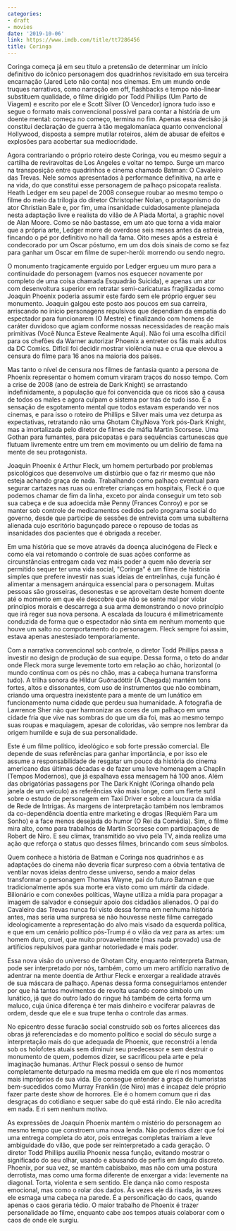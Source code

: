 ```yaml
---
categories:
- draft
- movies
date: '2019-10-06'
link: https://www.imdb.com/title/tt7286456
title: Coringa
---
```


Coringa começa já em seu título a pretensão de determinar um início definitivo do icônico personagem dos quadrinhos revisitado em sua terceira encarnação (Jared Leto não conta) nos cinemas. Em um mundo onde truques narrativos, como narração em off, flashbacks e tempo não-linear substituem qualidade, o filme dirigido por Todd Phillips (Um Parto de Viagem) e escrito por ele e Scott Silver (O Vencedor) ignora tudo isso e segue o formato mais convencional possível para contar a história de um doente mental: começa no começo, termina no fim. Apenas essa decisão já constitui declaração de guerra à tão megalomaníaca quanto convencional Hollywood, disposta a sempre mutilar roteiros, além de abusar de efeitos e explosões para acobertar sua mediocridade.

Agora contrariando o próprio roteiro deste Coringa, vou eu mesmo seguir a cartilha de reviravoltas de Los Angeles e voltar no tempo. Surge um marco na transposição entre quadrinhos e cinema chamado Batman: O Cavaleiro das Trevas. Nele somos apresentados à performance definitiva, na arte e na vida, do que constitui esse personagem de palhaço psicopata realista. Heath Ledger em seu papel de 2008 consegue roubar ao mesmo tempo o filme do meio da trilogia do diretor Christopher Nolan, o protagonismo do ator Christian Bale e, por fim, uma insanidade cuidadosamente planejada nesta adaptação livre e realista do vilão de A Piada Mortal, a graphic novel de Alan Moore. Como se não bastasse, em um ato que torna a vida maior que a própria arte, Ledger morre de overdose seis meses antes da estreia, fincando o pé por definitivo no hall da fama. Oito meses após a estreia é condecorado por um Oscar póstumo, em um dos dois sinais de como se faz para ganhar um Oscar em filme de super-herói: morrendo ou sendo negro.

O monumento tragicamente erguido por Ledger ergueu um muro para a continuidade do personagem (vamos nos esquecer novamente por completo de uma coisa chamada Esquadrão Suicida), e apenas um ator com desenvoltura superior em retratar semi-caricaturas fragilizadas como Joaquin Phoenix poderia assumir este fardo sem ele próprio erguer seu monumento. Joaquin galgou este posto aos poucos em sua carreira, arriscando no início personagens repulsivos que dependiam da empatia do espectador para funcionarem (O Mestre) e finalizando com homens de caráter duvidoso que agiam conforme nossas necessidades de reação mais primitivas (Você Nunca Esteve Realmente Aqui). Não foi uma escolha difícil para os chefões da Warner autorizar Phoenix a entreter os fãs mais adultos da DC Comics. Difícil foi decidir mostrar violência nua e crua que elevou a censura do filme para 16 anos na maioria dos países.

Mas tanto o nível de censura nos filmes de fantasia quanto a persona de Phoenix representar o homem comum viraram traços do nosso tempo. Com a crise de 2008 (ano de estreia de Dark Knight) se arrastando indefinidamente, a população que foi convencida que os ricos são a causa de todos os males e agora culpam o sistema por trás de tudo isso. É a sensação de esgotamento mental que todos estavam esperando ver nos cinemas, e para isso o roteiro de Phillips e Silver mais uma vez deturpa as expectativas, retratando não uma Ghotam City/Nova York pós-Dark Knight, mas a imortalizada pelo diretor de filmes de máfia Martin Scorsese. Uma Gothan para fumantes, para psicopatas e para sequências cartunescas que flutuam livremente entre um trem em movimento ou um delírio de fama na mente de seu protagonista.

Joaquin Phoenix é Arthur Fleck, um homem perturbado por problemas psicológicos que desenvolve um distúrbio que o faz rir mesmo que não esteja achando graça de nada. Trabalhando como palhaço eventual para segurar cartazes nas ruas ou entreter crianças em hospitais, Fleck é o que podemos chamar de fim da linha, exceto por ainda conseguir um teto sob sua cabeça e de sua adoecida mãe Penny (Frances Conroy) e por se manter sob controle de medicamentos cedidos pelo programa social do governo, desde que participe de sessões de entrevista com uma subalterna alienada cujo escritório bagunçado parece o repouso de todas as insanidades dos pacientes que é obrigada a receber.

Em uma história que se move através da doença alucinógena de Fleck e como ela vai retomando o controle de suas ações conforme as circunstâncias entregam cada vez mais poder a quem não deveria ser permitido sequer ter uma vida social, "Coringa" é um filme de história simples que prefere investir nas suas ideias de entrelinhas, cuja função é alimentar a mensagem anárquica essencial para o personagem. Muitas pessoas são grosseiras, desonestas e se aproveitam deste homem doente até o momento em que ele descobre que não se sente mal por violar princípios morais e descarrega a sua arma demonstrando o novo princípio que irá reger sua nova persona. A escalada da loucura é milimetricamente conduzida de forma que o espectador não sinta em nenhum momento que houve um salto no comportamento do personagem. Fleck sempre foi assim, estava apenas anestesiado temporariamente.

Com a narrativa convencional sob controle, o diretor Todd Phillips passa a investir no design de produção de sua equipe. Dessa forma, o teto do andar onde Fleck mora surge levemente torto em relação ao chão, horizontal (o mundo continua com os pés no chão, mas a cabeça humana transforma tudo). A trilha sonora de Hildur Guðnadóttir (A Chegada) mantém tons fortes, altos e dissonantes, com uso de instrumentos que não combinam, criando uma orquestra inexistente para a mente de um lunático em funcionamento numa cidade que perdeu sua humanidade. A fotografia de Lawrence Sher não quer harmonizar as cores de um palhaço em uma cidade fria que vive nas sombras do que um dia foi, mas ao mesmo tempo suas roupas e maquiagem, apesar de coloridas, vão sempre nos lembrar da origem humilde e suja de sua personalidade.

Este é um filme político, ideológico e sob forte pressão comercial. Ele depende de suas referências para ganhar importância, e por isso ele assume a responsabilidade de resgatar um pouco da história do cinema americano das últimas décadas e de fazer uma leve homenagem a Chaplin (Tempos Modernos), que já espalhava essa mensagem há 100 anos. Além das obrigatórias passagens por The Dark Knight (Coringa olhando pela janela de um veículo) as referências vão mais longe, com um flerte sutil sobre o estudo de personagem em Taxi Driver e sobre a loucura da mídia de Rede de Intrigas. Às margens de interpretação também nos lembramos da co-dependência doentia entre marketing e drogas (Requiém Para um Sonho) e a face menos desejada do humor (O Rei da Comédia). Sim, o filme mira alto, como para trabalhos de Martin Scorsese com participações de Robert de Niro. E seu clímax, transmitido ao vivo pela TV, ainda realiza uma ação que reforça o status quo desses filmes, brincando com seus símbolos.

Quem conhece a história de Batman e Coringa nos quadrinhos e as adaptações do cinema não deveria ficar surpreso com a óbvia tentativa de ventilar novas ideias dentro desse universo, sendo a maior delas transformar o personagem Thomas Wayne, pai do futuro Batman e que tradicionalmente após sua morte era visto como um mártir da cidade. Bilionário e com conexões políticas, Wayne utiliza a mídia para propagar a imagem de salvador e conseguir apoio dos cidadãos alienados. O pai do Cavaleiro das Trevas nunca foi visto dessa forma em nenhuma história antes, mas seria uma surpresa se não houvesse neste filme carregado ideologicamente a representação do alvo mais visado da esquerda política, e que em um cenário político pós-Trump é o vilão da vez para as artes: um homem duro, cruel, que muito provavelmente (mas nada provado) usa de artifícios repulsivos para ganhar notoriedade e mais poder.

Essa nova visão do universo de Ghotam City, enquanto reinterpreta Batman, pode ser interpretado por nós, também, como um mero artifício narrativo de adentrar na mente doentia de Arthur Fleck e enxergar a realidade através de sua máscara de palhaço. Apenas dessa forma conseguiríamos entender por que há tantos movimentos de revolta usando como símbolo um lunático, já que do outro lado do ringue há também de certa forma um maluco, cuja única diferença é ter mais dinheiro e vociferar palavras de ordem, desde que ele e sua trupe tenha o controle das armas.

No epicentro desse furacão social construído sob os fortes alicerces das obras já referenciadas e do momento político e social do século surge a interpretação mais do que adequada de Phoenix, que reconstrói a lenda sob os holofotes atuais sem diminuir seu predecessor e sem destruir o monumento de quem, podemos dizer, se sacrificou pela arte e pela imaginação humanas. Arthur Fleck possui o senso de humor completamente deturpado na mesma medida em que ele ri nos momentos mais impróprios de sua vida. Ele consegue entender a graça de humoristas bem-sucedidos como Murray Franklin (de Niro) mas é incapaz dele próprio fazer parte deste show de horrores. Ele é o homem comum que ri das desgraças do cotidiano e sequer sabe do quê está rindo. Ele não acredita em nada. E ri sem nenhum motivo.

As expressões de Joaquin Phoenix mantém o mistério do personagem ao mesmo tempo que constroem uma nova lenda. Não podemos dizer que foi uma entrega completa do ator, pois entregas completas trairiam a leve ambiguidade do vilão, que pode ser reinterpretado a cada geração. O diretor Todd Phillips auxilia Phoenix nessa função, evitando mostrar o significado do seu olhar, usando e abusando de perfis em ângulo discreto. Phoenix, por sua vez, se mantém cabisbaixo, mas não com uma postura derrotista, mas como uma forma diferente de enxergar a vida: levemente na diagonal. Torta, violenta e sem sentido. Ele dança não como resposta emocional, mas como o rolar dos dados. Às vezes ele dá risada, às vezes ele esmaga uma cabeça na parede. É a personificação do caos, quando apenas o caos geraria tédio. O maior trabalho de Phoenix é trazer personalidade ao filme, enquanto cabe aos tempos atuais colaborar com o caos de onde ele surgiu.